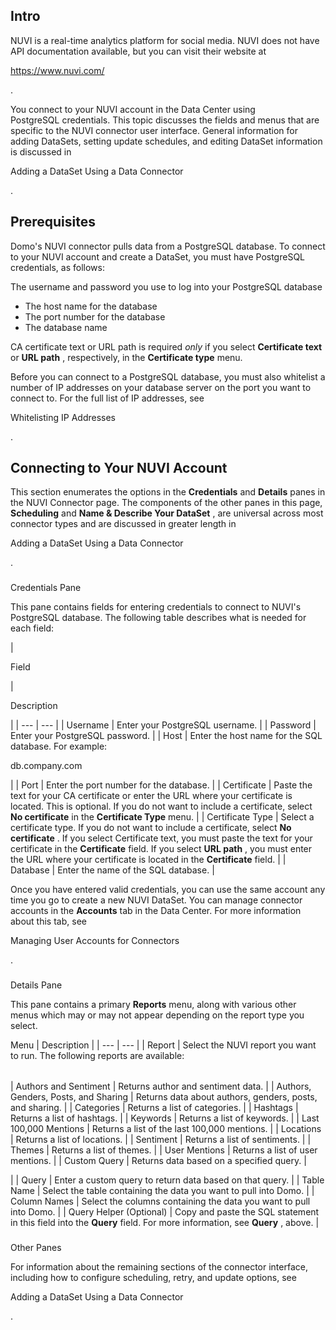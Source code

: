 

Intro
-------

NUVI is a real-time analytics platform for social media. NUVI does not have API documentation available, but you can visit their website at

https://www.nuvi.com/

.


 You connect to your NUVI account in the Data Center using PostgreSQL credentials. This topic discusses the fields and menus that are specific to the NUVI connector user interface. General information for adding DataSets, setting update schedules, and editing DataSet information is discussed in

Adding a DataSet Using a Data Connector

.


 Prerequisites
---------------

Domo's NUVI connector pulls data from a PostgreSQL database. To connect to your NUVI account and create a DataSet, you must have PostgreSQL credentials, as follows:

 The username and password you use to log into your PostgreSQL database
* The host name for the database
* The port number for the database
* The database name

CA certificate text or URL path is required
 *only*
 if you select
 **Certificate text**
 or
 **URL path**
 , respectively, in the
 **Certificate type**
 menu.


 Before you can connect to a PostgreSQL database, you must also whitelist a number of IP addresses on your database server on the port you want to connect to. For the full list of IP addresses, see

Whitelisting IP Addresses

.


 Connecting to Your NUVI Account
---------------------------------


 This section enumerates the options in the
 **Credentials**
 and
 **Details**
 panes in the NUVI Connector page. The components of the other panes in this page,
 **Scheduling**
 and
 **Name & Describe Your DataSet**
 , are universal across most connector types and are discussed in greater length in

Adding a DataSet Using a Data Connector

.


###

Credentials Pane


 This pane contains fields for entering credentials to connect to NUVI's PostgreSQL database. The following table describes what is needed for each field:


|

Field

|

Description

|
| --- | --- |
|
 Username
  |
 Enter your PostgreSQL username.
  |
|
 Password
  |
 Enter your PostgreSQL password.
  |
|
 Host
  |
 Enter the host name for the SQL database. For example:


 db.company.com


 |
|
 Port
  |
 Enter the port number for the database.
  |
|
 Certificate
  |
 Paste the text for your CA certificate or enter the URL where your certificate is located. This is optional. If you do not want to include a certificate, select
 **No certificate**
 in the
 **Certificate Type**
 menu.
  |
|
 Certificate Type
  |
 Select a certificate type. If you do not want to include a certificate, select
 **No certificate**
 . If you select Certificate text, you must paste the text for your certificate in the
 **Certificate**
 field. If you select
 **URL path**
 , you must enter the URL where your certificate is located in the
 **Certificate**
 field.
  |
|
 Database
  |
 Enter the name of the SQL database.
  |


 Once you have entered valid credentials, you can use the same account any time you go to create a new NUVI DataSet. You can manage connector accounts in the
 **Accounts**
 tab in the Data Center. For more information about this tab, see

Managing User Accounts for Connectors

.


###
 Details Pane

This pane contains a primary
 **Reports**
 menu, along with various other menus which may or may not appear depending on the report type you select.


 Menu
  |
 Description
  |
| --- | --- |
|
 Report
  |
 Select the NUVI report you want to run. The following reports are available:


|  |  |
| --- | --- |
|
 Authors and Sentiment
  |
 Returns author and sentiment data.
  |
|
 Authors, Genders, Posts, and Sharing
  |
 Returns data about authors, genders, posts, and sharing.
  |
|
 Categories
  |
 Returns a list of categories.
  |
|
 Hashtags
  |
 Returns a list of hashtags.
  |
|
 Keywords
  |
 Returns a list of keywords.
  |
|
 Last 100,000 Mentions
  |
 Returns a list of the last 100,000 mentions.
  |
|
 Locations
  |
 Returns a list of locations.
  |
|
 Sentiment
  |
 Returns a list of sentiments.
  |
|
 Themes
  |
 Returns a list of themes.
  |
|
 User Mentions
  |
 Returns a list of user mentions.
  |
|
 Custom Query
  |
 Returns data based on a specified query.
  |

|
|
 Query
  |
 Enter a custom query to return data based on that query.
  |
|
 Table Name
  |
 Select the table containing the data you want to pull into Domo.
  |
|
 Column Names
  |
 Select the columns containing the data you want to pull into Domo.
  |
|
 Query Helper (Optional)
  |
 Copy and paste the SQL statement in this field into the
 **Query**
 field. For more information, see
 **Query**
 , above.
  |


###
 Other Panes

For information about the remaining sections of the connector interface, including how to configure scheduling, retry, and update options, see

Adding a DataSet Using a Data Connector

.

